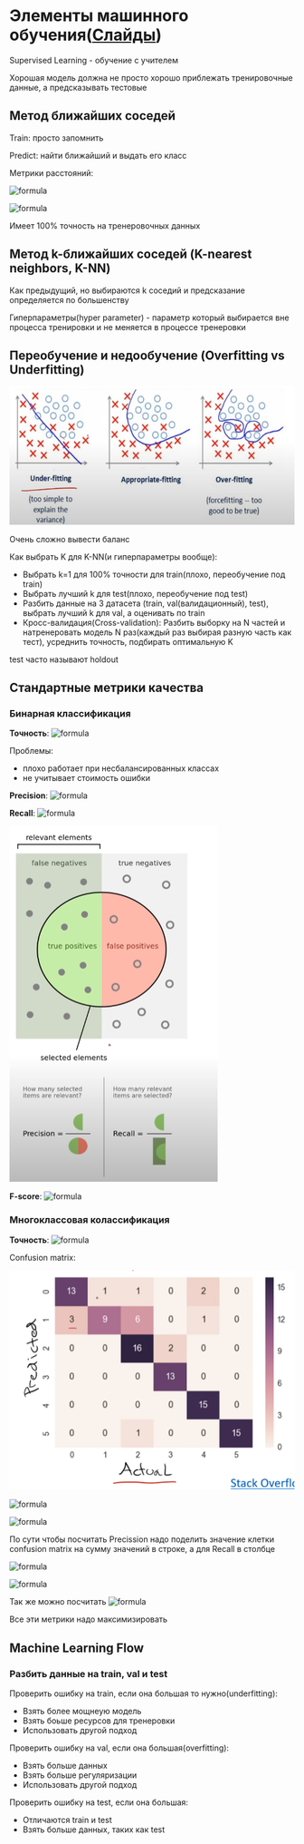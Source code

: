 # Элементы машинного обучения([Слайды](https://www.dropbox.com/s/h1r9iju8i1c1gyp/Lecture%202%20-%20Machine%20Learning%20-%20annotated.pptx?dl=0))
Supervised Learning - обучение с учителем

Хорошая модель должна не просто хорошо приблежать тренировочные данные, а предсказывать тестовые

## Метод ближайших соседей
Train: просто запомнить

Predict: найти ближайший и выдать его класс

Метрики расстояний:

![formula](https://render.githubusercontent.com/render/math?math=L_2=\sqrt{\sum_{i}{(v_i-u_i)^2}})

![formula](https://render.githubusercontent.com/render/math?math=L_1=\sum_{i}{|v_i-u_i|})

Имеет 100% точность на тренеровочных данных

## Метод k-ближайших соседей (K-nearest neighbors, K-NN)
Как предыдущий, но выбираются k соседий и предсказание определяется по большенству

Гиперпараметры(hyper parameter) - параметр который выбирается вне процесса тренировки и не меняется в процессе тренеровки

## Переобучение и недообучение (Overfitting vs Underfitting)

![](images/2020-09-24-15-08-39.png)

Очень сложно вывести баланс

Как выбрать K для K-NN(и гиперпараметры вообще):
* Выбрать k=1 для 100% точности для train(плохо, переобучение под train)
* Выбрать лучший k для test(плохо, переобучение под test)
* Разбить данные на 3 датасета (train, val(валидационный), test), выбрать лучший k для val, а оценивать по train
* Кросс-валидация(Cross-validation): Разбить выборку на N частей и натренеровать модель N раз(каждый раз выбирая разную часть как тест), усреднить точность, подбирать оптимальную K

test часто называют holdout

## Стандартные метрики качества
### Бинарная классификация

**Точность**:
![formula](https://render.githubusercontent.com/render/math?math=Accuracy=\frac{correct}{total})

Проблемы: 
* плохо работает при несбалансированных классах
* не учитывает стоимость ошибки

**Precision**: 
![formula](https://render.githubusercontent.com/render/math?math=Precision=\frac{TP}{TP%2BFP})

**Recall**:
![formula](https://render.githubusercontent.com/render/math?math=Recall=\frac{TP}{TP%2BFN})

![](images/2020-09-24-15-35-02.png)

**F-score**:
![formula](https://render.githubusercontent.com/render/math?math=F_1=\frac{2}{\frac{1}{precision}%2B\frac{1}{recall}}=\frac{2*(precision*recall)}{precision%2Brecall})

### Многоклассовая колассификация

**Точность**:
![formula](https://render.githubusercontent.com/render/math?math=Accuracy=\frac{correct}{total})

Confusion matrix:

![](images/2020-09-24-15-41-56.png)

![formula](https://render.githubusercontent.com/render/math?math=Precision_c=\frac{A_{c,c}}{\sum_{i=1}^{n}{A_{c,i}}})

![formula](https://render.githubusercontent.com/render/math?math=Recall_c=\frac{A_{c,c}}{\sum_{i=1}^{n}{A_{i,c}}})

По сути чтобы посчитать Precission надо поделить значение клетки confusion matrix на сумму значений в строке, а для Recall в столбце

![formula](https://render.githubusercontent.com/render/math?math=Precision=\frac{\sum_{c=1}^{n}{P_c}}{n})

![formula](https://render.githubusercontent.com/render/math?math=Recall=\frac{\sum_{c=1}^{n}{R_c}}{n})

Так же можно посчитать ![formula](https://render.githubusercontent.com/render/math?math=F_1)

Все эти метрики надо максимизировать

## Machine Learning Flow
### Разбить данные на train, val и test
Проверить ошибку на train, если она большая то нужно(underfitting):
* Взять более мощнеую модель
* Взять боьше ресурсов для тренеровки
* Использовать другой подход

Проверить ошибку на val, если она большая(overfitting):
* Взять больше данных
* Взять больше регуляризации
* Использовать другой подход

Проверить ошибку на test, если она большая:
* Отличаются train и test
* Взять больше данных, таких как test

